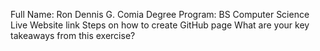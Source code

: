 Full Name: Ron Dennis G. Comia
Degree Program: BS Computer Science
Live Website link
Steps on how to create GitHub page
What are your key takeaways from this exercise?
